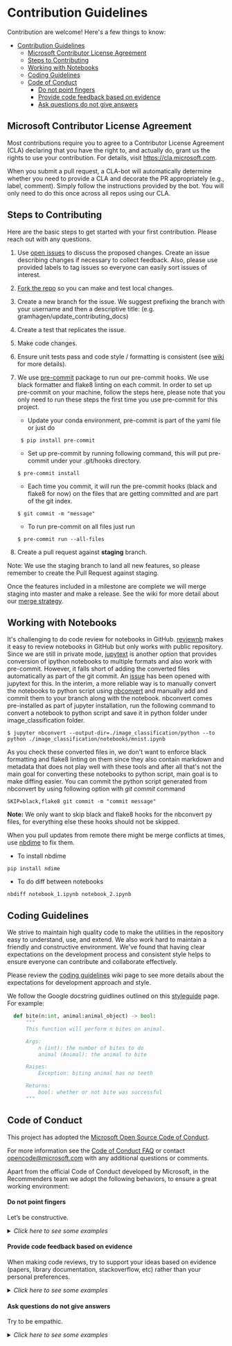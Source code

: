 # Contribution Guidelines

Contribution are welcome! Here's a few things to know:

- [Contribution Guidelines](#contribution-guidelines)
  - [Microsoft Contributor License Agreement](#microsoft-contributor-license-agreement)
  - [Steps to Contributing](#steps-to-contributing)
  - [Working with Notebooks](#working-with-notebooks)
  - [Coding Guidelines](#coding-guidelines)
  - [Code of Conduct](#code-of-conduct)
      - [Do not point fingers](#do-not-point-fingers)
      - [Provide code feedback based on evidence](#provide-code-feedback-based-on-evidence)
      - [Ask questions do not give answers](#ask-questions-do-not-give-answers)

## Microsoft Contributor License Agreement

Most contributions require you to agree to a Contributor License Agreement (CLA) declaring that you have the right to, and actually do, grant us the rights to use your contribution. For details, visit https://cla.microsoft.com.

When you submit a pull request, a CLA-bot will automatically determine whether you need to provide a CLA and decorate the PR appropriately (e.g., label, comment). Simply follow the instructions provided by the bot. You will only need to do this once across all repos using our CLA.

## Steps to Contributing

Here are the basic steps to get started with your first contribution. Please reach out with any questions.
1. Use [open issues](https://github.com/Microsoft/Recommenders/issues) to discuss the proposed changes. Create an issue describing changes if necessary to collect feedback. Also, please use provided labels to tag issues so everyone can easily sort issues of interest.
1. [Fork the repo](https://help.github.com/articles/fork-a-repo/) so you can make and test local changes.
1. Create a new branch for the issue. We suggest prefixing the branch with your username and then a descriptive title: (e.g. gramhagen/update_contributing_docs)
1. Create a test that replicates the issue.
1. Make code changes.
1. Ensure unit tests pass and code style / formatting is consistent (see [wiki](https://github.com/Microsoft/Recommenders/wiki/Coding-Guidelines#python-and-docstrings-style) for more details).
1. We use [pre-commit](https://pre-commit.com/) package to run our pre-commit hooks. We use black formatter and flake8 linting on each commit. In order to set up pre-commit on your machine, follow the steps here, please note that you only need to run these steps the first time you use pre-commit for this project.
   
   * Update your conda environment, pre-commit is part of the yaml file or just do    
   ```
    $ pip install pre-commit
   ```    
   * Set up pre-commit by running following command, this will put pre-commit under your .git/hooks directory. 
   ```
   $ pre-commit install
   ```
   * Each time you commit, it will run the pre-commit hooks (black and flake8 for now) on the files that are getting committed and are part of the git index. 
   ```
   $ git commit -m "message" 
   ```
   * To run pre-commit on all files just run
   ```
   $ pre-commit run --all-files
   ```
1. Create a pull request against <b>staging</b> branch.

Note: We use the staging branch to land all new features, so please remember to create the Pull Request against staging. 

Once the features included in a milestone are complete we will merge staging into master and make a release. See the wiki for more detail about our [merge strategy](https://github.com/Microsoft/Recommenders/wiki/Strategy-to-merge-the-code-to-master-branch).

## Working with Notebooks

It's challenging to do code review for notebooks in GitHub. [reviewnb](https://www.reviewnb.com/) makes it easy to review notebooks in GitHub but only works with public repository. Since we are still in private mode, [jupytext](https://github.com/mwouts/jupytext) is another option that provides conversion of ipython notebooks to multiple formats and also work with pre-commit. However, it falls short of adding the converted files automatically as part of the git commit. An [issue](https://github.com/mwouts/jupytext/issues/142) has been opened with jupytext for this. In the interim, a more reliable way is to manually convert the notebooks to python script using [nbconvert](https://github.com/jupyter/nbconvert) and manually add and commit them to your branch along with the notebook. nbconvert comes pre-installed as part of jupyter installation, run the following command to convert a notebook to python script and save it in python folder under image_classification folder.
```
$ jupyter nbconvert --output-dir=./image_classification/python --to python ./image_classification/notebooks/mnist.ipynb
``` 
As you check these converted files in, we don't want to enforce black formatting and flake8 linting on them since they also contain markdown and metadata that does not play well with these tools and after all that's not the main goal for converting these notebooks to python script, main goal is to make diffing easier. You can commit the python script generated from nbconvert by using following option with *git commit* command
```
SKIP=black,flake8 git commit -m "commit message"
```
**Note:** We only want to skip black and flake8 hooks for the nbconvert py files, for everything else these hooks should not be skipped.

When you pull updates from remote there might be merge conflicts at times, use [nbdime](https://nbdime.readthedocs.io/en/latest/) to fix them.
* To install nbdime 
```
pip install ndime
```
* To do diff between notebooks
```
nbdiff notebook_1.ipynb notebook_2.ipynb
```

## Coding Guidelines

We strive to maintain high quality code to make the utilities in the repository easy to understand, use, and extend. We also work hard to maintain a friendly and constructive environment. We've found that having clear expectations on the development process and consistent style helps to ensure everyone can contribute and collaborate effectively.

Please review the [coding guidelines](https://github.com/Microsoft/Recommenders/wiki/Coding-Guidelines) wiki page to see more details about the expectations for development approach and style.

We follow the Google docstring guidlines outlined on this [styleguide](https://github.com/google/styleguide/blob/gh-pages/pyguide.md#38-comments-and-docstrings) page. For example:
```python
  def bite(n:int, animal:animal_object) -> bool:
      """
      This function will perform n bites on animal.

      Args:
          n (int): the number of bites to do
          animal (Animal): the animal to bite

      Raises:
          Exception: biting animal has no teeth

      Returns:
          bool: whether or not bite was successful
      """
```

## Code of Conduct

This project has adopted the [Microsoft Open Source Code of Conduct](https://opensource.microsoft.com/codeofconduct/).

For more information see the [Code of Conduct FAQ](https://opensource.microsoft.com/codeofconduct/faq/) or contact [opencode@microsoft.com](mailto:opencode@microsoft.com) with any additional questions or comments.

Apart from the official Code of Conduct developed by Microsoft, in the Recommenders team we adopt the following behaviors, to ensure a great working environment:

#### Do not point fingers
Let’s be constructive.

<details>
<summary><em>Click here to see some examples</em></summary>

"This method is missing docstrings" instead of "YOU forgot to put docstrings".

</details>

#### Provide code feedback based on evidence 

When making code reviews, try to support your ideas based on evidence (papers, library documentation, stackoverflow, etc) rather than your personal preferences. 

<details>
<summary><em>Click here to see some examples</em></summary>

"When reviewing this code, I saw that the Python implementation the metrics are based on classes, however, [scikit-learn](https://scikit-learn.org/stable/modules/classes.html#sklearn-metrics-metrics) and [tensorflow](https://www.tensorflow.org/api_docs/python/tf/metrics) use functions. We should follow the standard in the industry."

</details>


#### Ask questions do not give answers
Try to be empathic. 

<details>
<summary><em>Click here to see some examples</em></summary>

* Would it make more sense if ...?
* Have you considered this ... ?

</details>

